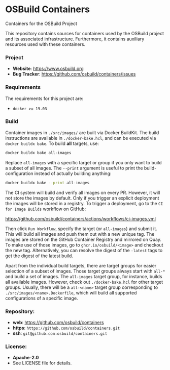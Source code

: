 OSBuild Containers
==================

Containers for the OSBuild Project

This repository contains sources for containers used by the OSBuild project and
its associated infrastructure. Furthermore, it contains auxiliary resources
used with these containers.

### Project

 * **Website**: <https://www.osbuild.org>
 * **Bug Tracker**: <https://github.com/osbuild/containers/issues>

### Requirements

The requirements for this project are:

 * `docker >= 19.03`

### Build

Container images in `./src/images/` are built via Docker BuildKit. The build
instructions are available in `./docker-bake.hcl`, and can be executed via
`docker buildx bake`. To build **all** targets, use:

```sh
docker buildx bake all-images
```

Replace `all-images` with a specific target or group if you only want to
build a subset of all images. The `--print` argument is useful to print the
build-configuration instead of actually building anything:

```sh
docker buildx bake --print all-images
```

The CI system will build and verify all images on every PR. However, it will
not store the images by default. Only if you trigger an explicit deployment
the images will be stored in a registry. To trigger a deployment, go to the
`CI for Image Builds` workflow on GitHub:

<https://github.com/osbuild/containers/actions/workflows/ci-images.yml>

Then click `Run Workflow`, specify the target (or `all-images`) and submit
it. This will build all images and push them out with a new unique tag. The
images are stored on the GitHub Container Registry and mirrored on Quay. To
make use of those images, go to `ghcr.io/osbuild/<image>` and checkout the
new tag. Alternatively, you can resolve the digest of the `-latest` tags to
get the digest of the latest build.

Apart from the individual build targets, there are target groups for easier
selection of a subset of images. Those target groups always start with
`all-*` and build a set of images. The `all-images` target group, for instance,
builds all available images. However, check out `./docker-bake.hcl` for other
target groups. Usually, there will be a `all-<name>` target group corresponding
to `./src/images/<name>.Dockerfile`, which will build all supported
configurations of a specific image.

### Repository:

 - **web**:   <https://github.com/osbuild/containers>
 - **https**: `https://github.com/osbuild/containers.git`
 - **ssh**:   `git@github.com:osbuild/containers.git`

### License:

 - **Apache-2.0**
 - See LICENSE file for details.
